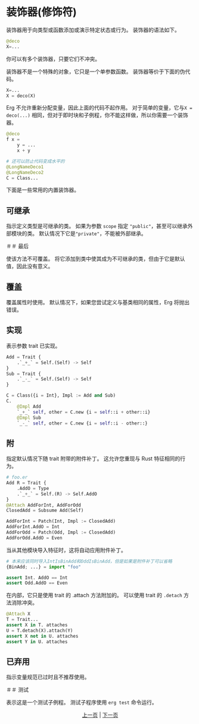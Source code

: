 # 装饰器(修饰符)

装饰器用于向类型或函数添加或演示特定状态或行为。
装饰器的语法如下。

```python
@deco
X=...
```

你可以有多个装饰器，只要它们不冲突。

装饰器不是一个特殊的对象，它只是一个单参数函数。 装饰器等价于下面的伪代码。

```python
X=...
X = deco(X)
```

Erg 不允许重新分配变量，因此上面的代码不起作用。
对于简单的变量，它与`X = deco(...)` 相同，但对于即时块和子例程，你不能这样做，所以你需要一个装饰器。

```python
@deco
f x =
    y = ...
    x + y

# 还可以防止代码变成水平的
@LongNameDeco1
@LongNameDeco2
C = Class...
```

下面是一些常用的内置装饰器。

## 可继承

指示定义类型是可继承的类。 如果为参数 `scope` 指定 `"public"`，甚至可以继承外部模块的类。 默认情况下它是`"private"`，不能被外部继承。

＃＃ 最后

使该方法不可覆盖。 将它添加到类中使其成为不可继承的类，但由于它是默认值，因此没有意义。

## 覆盖

覆盖属性时使用。 默认情况下，如果您尝试定义与基类相同的属性，Erg 将抛出错误。

## 实现

表示参数 trait 已实现。

```python
Add = Trait {
    .`_+_` = Self.(Self) -> Self
}
Sub = Trait {
    .`_-_` = Self.(Self) -> Self
}

C = Class({i = Int}, Impl := Add and Sub)
C.
    @Impl Add
    `_+_` self, other = C.new {i = self::i + other::i}
    @Impl Sub
    `_-_` self, other = C.new {i = self::i - other::}
```

## 附

指定默认情况下随 trait 附带的附件补丁。
这允许您重现与 Rust 特征相同的行为。

```python
# foo.er
Add R = Trait {
    .AddO = Type
    .`_+_` = Self.(R) -> Self.AddO
}
@Attach AddForInt, AddForOdd
ClosedAdd = Subsume Add(Self)

AddForInt = Patch(Int, Impl := ClosedAdd)
AddForInt.AddO = Int
AddForOdd = Patch(Odd, Impl := ClosedAdd)
AddForOdd.AddO = Even
```

当从其他模块导入特征时，这将自动应用附件补丁。

```Python
# 本来应该同时导入IntIsBinAdd和OddIsBinAdd，但是如果是附件补丁可以省略
{BinAdd; ...} = import "foo"

assert Int. AddO == Int
assert Odd.AddO == Even
```

在内部，它只是使用 trait 的 .attach 方法附加的。 可以使用 trait 的 `.detach` 方法消除冲突。

```python
@Attach X
T = Trait...
assert X in T. attaches
U = T.detach(X).attach(Y)
assert X not in U. attaches
assert Y in U. attaches
```

## 已弃用

指示变量规范已过时且不推荐使用。

＃＃ 测试

表示这是一个测试子例程。 测试子程序使用 `erg test` 命令运行。

<p align='center'>
    <a href='./28_spread_syntax.md'>上一页</a> | <a href='./30_error_handling.md'>下一页</a>
</p>
